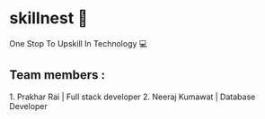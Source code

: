 # skillnest 📝
One Stop To Upskill In Technology 💻

<h2>Team members :</h2>
1. Prakhar Rai | Full stack developer
2. Neeraj Kumawat | Database Developer
